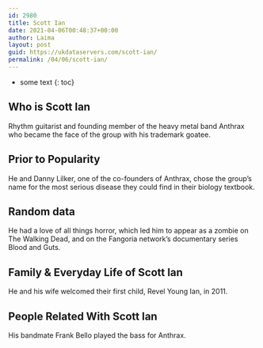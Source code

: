 ```yaml
---
id: 2980
title: Scott Ian
date: 2021-04-06T00:48:37+00:00
author: Laima
layout: post
guid: https://ukdataservers.com/scott-ian/
permalink: /04/06/scott-ian/
---
```


* some text
{: toc}


## Who is Scott Ian
                  
                  
                  
Rhythm guitarist and founding member of the heavy metal band Anthrax who became the face of the group with his trademark goatee.
                  
              
            
              
            
                
                
                
## Prior to Popularity
                  
                  
                  
He and Danny Lilker, one of the co-founders of Anthrax, chose the group&#8217;s name for the most serious disease they could find in their biology textbook.
                  
              
            
              
            
                
                
                
## Random data
                  
                  
                  
He had a love of all things horror, which led him to appear as a zombie on The Walking Dead, and on the Fangoria network&#8217;s documentary series Blood and Guts.
                  
              
            
              
            
                
                
                
## Family & Everyday Life of Scott Ian
                  
                  
                  
He and his wife welcomed their first child, Revel Young Ian, in 2011.
                  
              
            
              
            
                
                
                
## People Related With Scott Ian
                  
                  
                  
His bandmate Frank Bello played the bass for Anthrax.
                  
              
            
              
            
                
              
            
              
              
            
            
              
            
          
          
          